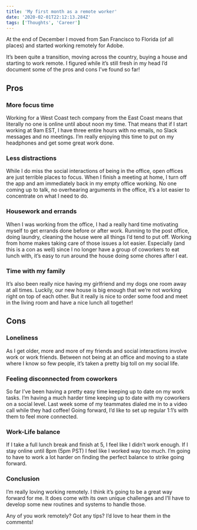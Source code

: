 ```yaml
---
title: 'My first month as a remote worker'
date: '2020-02-01T22:12:13.284Z'
tags: ['Thoughts', 'Career']
---
```


At the end of December I moved from San Francisco to Florida (of all places) and started working remotely for Adobe.

It’s been quite a transition, moving across the country, buying a house and starting to work remote. I figured while it’s still fresh in my head I’d document some of the pros and cons I’ve found so far!

## Pros

### More focus time

Working for a West Coast tech company from the East Coast means that literally no one is online until about noon my time. That means that if I start working at 9am EST, I have three entire hours with no emails, no Slack messages and no meetings. I’m really enjoying this time to put on my headphones and get some great work done.

### Less distractions

While I do miss the social interactions of being in the office, open offices are just terrible places to focus. When I finish a meeting at home, I turn off the app and am immediately back in my empty office working. No one coming up to talk, no overhearing arguments in the office, it’s a lot easier to concentrate on what I need to do.

### Housework and errands

When I was working from the office, I had a really hard time motivating myself to get errands done before or after work. Running to the post office, doing laundry, cleaning the house were all things I’d tend to put off. Working from home makes taking care of those issues a lot easier. Especially (and this is a con as well) since I no longer have a group of coworkers to eat lunch with, it’s easy to run around the house doing some chores after I eat.

### Time with my family

It’s also been really nice having my girlfriend and my dogs one room away at all times. Luckily, our new house is big enough that we’re not working right on top of each other. But it really is nice to order some food and meet in the living room and have a nice lunch all together!

## Cons

### Loneliness

As I get older, more and more of my friends and social interactions involve work or work friends. Between not being at an office and moving to a state where I know so few people, it’s taken a pretty big toll on my social life.

### Feeling disconnected from coworkers

So far I’ve been having a pretty easy time keeping up to date on my work tasks. I’m having a much harder time keeping up to date with my coworkers on a social level. Last week some of my teammates dialed me in to a video call while they had coffee! Going forward, I’d like to set up regular 1:1’s with them to feel more connected.

### Work-Life balance

If I take a full lunch break and finish at 5, I feel like I didn’t work enough. If I stay online until 8pm (5pm PST) I feel like I worked way too much. I’m going to have to work a lot harder on finding the perfect balance to strike going forward.

### Conclusion

I’m really loving working remotely. I think it’s going to be a great way forward for me. It does come with its own unique challenges and I’ll have to develop some new routines and systems to handle those.

Any of you work remotely? Got any tips? I’d love to hear them in the comments!

